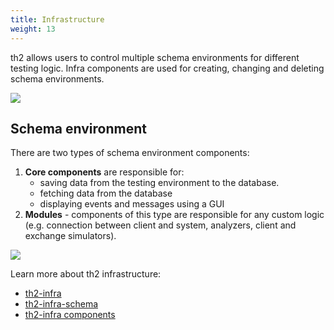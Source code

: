 ```yaml
---
title: Infrastructure
weight: 13
---
```


th2 allows users to control multiple schema environments for different testing logic. Infra components are used for creating, changing and deleting schema environments.

<!--more-->

![](/img/fundamentals/th2-infra-1.png)

## Schema environment

There are two types of schema environment components:

1. **Core components** are responsible for:
   - saving data from the testing environment to the database. 
   - fetching data from the database
   - displaying events and messages using a GUI
2. **Modules** - components of this type are responsible for any custom logic (e.g. connection between client and system, analyzers, client and exchange simulators).

![](/img/fundamentals/th2-infra-2.png)

Learn more about th2 infrastructure:
- [th2-infra](./infrastructure/th2-infra-repository)
- [th2-infra-schema](./infrastructure/th2-infra-schema)
- [th2-infra components](./infrastructure/infra-components)


